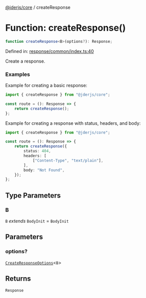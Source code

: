 [@jderjs/core](../README.md) / createResponse

# Function: createResponse()

```ts
function createResponse<B>(options?): Response;
```

Defined in: [response/common/index.ts:40](https://github.com/jder-std/core.js/blob/ccb6f2fa28b92969dcb767a05c1efbaf6bcd3154/package/src/response/common/index.ts#L40)

Create a response.

### Examples

Example for creating a basic response:

```ts
import { createResponse } from "@jderjs/core";

const route = (): Response => {
    return createResponse();
};
```

Example for creating a response with status, headers, and body:

```ts
import { createResponse } from "@jderjs/core";

const route = (): Response => {
    return createResponse({
        status: 404,
        headers: [
            ["Content-Type", "text/plain"],
        ],
        body: "Not Found",
    });
};
```

## Type Parameters

### B

`B` *extends* `BodyInit` = `BodyInit`

## Parameters

### options?

[`CreateResponseOptions`](../type-aliases/CreateResponseOptions.md)\<`B`\>

## Returns

`Response`
